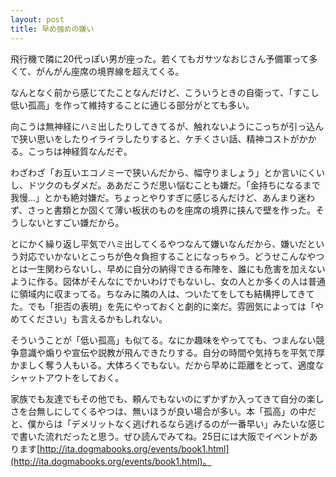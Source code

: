 ```yaml
---
layout: post
title: 早め強めの嫌い
---
```


飛行機で隣に20代っぽい男が座った。若くてもガサツなおじさん予備軍って多くて、がんがん座席の境界線を超えてくる。

なんとなく前から感じてたことなんだけど、こういうときの自衛って、「すこし低い孤高」を作って維持することに通じる部分がとても多い。

向こうは無神経にハミ出したりしてきてるが、触れないようにこっちが引っ込んで狭い思いをしたりイライラしたりすると、ケチくさい話、精神コストがかかる。こっちは神経質なんだぞ。

わざわざ「お互いエコノミーで狭いんだから、幅守りましょう」とか言いにくいし、ドツクのもダメだ。ああだこうだ思い悩むことも嫌だ。「金持ちになるまで我慢…」とかも絶対嫌だ。ちょっとやりすぎに感じるんだけど、あんまり迷わず、さっと書類とか固くて薄い板状のものを座席の境界に挟んで壁を作った。そうしないとすごい嫌だから。

とにかく繰り返し平気でハミ出してくるやつなんて嫌いなんだから、嫌いだという対応でいかないとこっちが色々負担することになっちゃう。どうせこんなやつとは一生関わらないし、早めに自分の納得できる布陣を、誰にも危害を加えないように作る。図体がそんなにでかいわけでもないし、女の人とか多くの人は普通に領域内に収まってる。ちなみに隣の人は、ついたてをしても結構押してきてた。でも「拒否の表明」を先にやっておくと劇的に楽だ。雰囲気によっては「やめてください」も言えるかもしれない。

そういうことが「低い孤高」も似てる。なにか趣味をやってても、つまんない競争意識や煽りや宣伝や説教が飛んできたりする。自分の時間や気持ちを平気で厚かましく奪う人もいる。大体ろくでもない。だから早めに距離をとって、適度なシャットアウトをしておく。

家族でも友達でもその他でも、頼んでもないのにずかずか入ってきて自分の楽しさを台無しにしてくるやつは、無いほうが良い場合が多い。本「孤高」の中だと、僕からは「デメリットなく逃げれるなら逃げるのが一番早い」みたいな感じで書いた流れだったと思う。ぜひ読んでみてね。25日には大阪でイベントがあります[http://ita.dogmabooks.org/events/book1.html](http://ita.dogmabooks.org/events/book1.html)。
